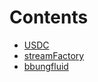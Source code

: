 

# Contents
- [USDC](mocUSDC.sol/contract.USDC.md)
- [streamFactory](streamFactory.sol/contract.streamFactory.md)
- [bbungfluid](userPayment.sol/contract.bbungfluid.md)
